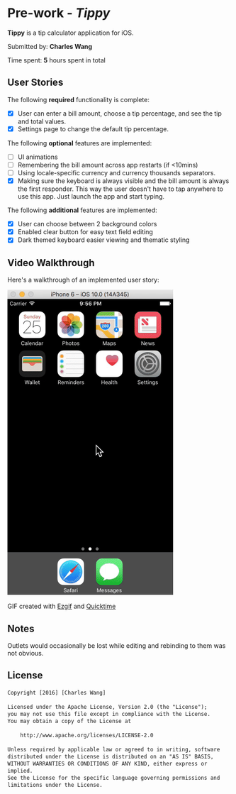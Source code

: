 # Pre-work - *Tippy*

**Tippy** is a tip calculator application for iOS.

Submitted by: **Charles Wang**

Time spent: **5** hours spent in total

## User Stories

The following **required** functionality is complete:

* [x] User can enter a bill amount, choose a tip percentage, and see the tip and total values.
* [x] Settings page to change the default tip percentage.

The following **optional** features are implemented:
* [ ] UI animations
* [ ] Remembering the bill amount across app restarts (if <10mins)
* [ ] Using locale-specific currency and currency thousands separators.
* [x] Making sure the keyboard is always visible and the bill amount is always the first responder. This way the user doesn't have to tap anywhere to use this app. Just launch the app and start typing.

The following **additional** features are implemented:

- [x] User can choose between 2 background colors
- [x] Enabled clear button for easy text field editing
- [x] Dark themed keyboard easier viewing and thematic styling

## Video Walkthrough 

Here's a walkthrough of an implemented user story:

<img src='https://github.com/chawang/Tippy/blob/master/Tippy.gif' title='Video Walkthrough' width='' alt='Video Walkthrough' />

GIF created with [Ezgif](http://ezgif.com/) and [Quicktime](http://www.quicktime-download.info/)

## Notes

Outlets would occasionally be lost while editing and rebinding to them was not obvious.

## License

    Copyright [2016] [Charles Wang]

    Licensed under the Apache License, Version 2.0 (the "License");
    you may not use this file except in compliance with the License.
    You may obtain a copy of the License at

        http://www.apache.org/licenses/LICENSE-2.0

    Unless required by applicable law or agreed to in writing, software
    distributed under the License is distributed on an "AS IS" BASIS,
    WITHOUT WARRANTIES OR CONDITIONS OF ANY KIND, either express or implied.
    See the License for the specific language governing permissions and
    limitations under the License.
